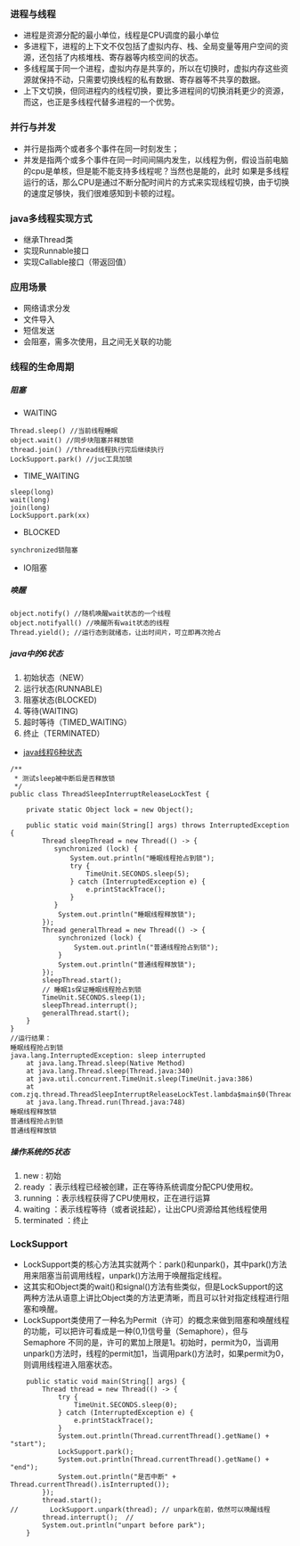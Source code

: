 ### 进程与线程
- 进程是资源分配的最小单位，线程是CPU调度的最小单位
- 多进程下，进程的上下文不仅包括了虚拟内存、栈、全局变量等用户空间的资源，还包括了内核堆栈、寄存器等内核空间的状态。
- 多线程属于同一个进程，虚拟内存是共享的，所以在切换时，虚拟内存这些资源就保持不动，只需要切换线程的私有数据、寄存器等不共享的数据。
- 上下文切换，但同进程内的线程切换，要比多进程间的切换消耗更少的资源，而这，也正是多线程代替多进程的一个优势。
### 并行与并发
- 并行是指两个或者多个事件在同一时刻发生；
- 并发是指两个或多个事件在同一时间间隔内发生，以线程为例，假设当前电脑的cpu是单核，但是能不能支持多线程呢？当然也是能的，此时
如果是多线程运行的话，那么CPU是通过不断分配时间片的方式来实现线程切换，由于切换的速度足够快，我们很难感知到卡顿的过程。
### java多线程实现方式
- 继承Thread类
- 实现Runnable接口
- 实现Callable接口（带返回值）
### 应用场景
- 网络请求分发
- 文件导入
- 短信发送
- 会阻塞，需多次使用，且之间无关联的功能
### 线程的生命周期
##### 阻塞
- WAITING
```
Thread.sleep() //当前线程睡眠
object.wait() //同步块阻塞并释放锁
thread.join() //thread线程执行完后继续执行
LockSupport.park() //juc工具加锁
```
- TIME_WAITING
```
sleep(long)
wait(long)
join(long)
LockSupport.park(xx)
```
- BLOCKED
```
synchronized锁阻塞
```
- IO阻塞
##### 唤醒
```
object.notify() //随机唤醒wait状态的一个线程
object.notifyall() //唤醒所有wait状态的线程
Thread.yield(); //运行态到就绪态，让出时间片，可立即再次抢占
```
##### java中的6状态
1. 初始状态（NEW）
2. 运行状态(RUNNABLE)
3. 阻塞状态(BLOCKED)
4. 等待(WAITING)
5. 超时等待（TIMED_WAITING）
6. 终止（TERMINATED）
- [java线程6种状态](https://blog.csdn.net/qq_22771739/article/details/82529874)
```
/**
 * 测试sleep被中断后是否释放锁
 */
public class ThreadSleepInterruptReleaseLockTest {

    private static Object lock = new Object();

    public static void main(String[] args) throws InterruptedException {
        Thread sleepThread = new Thread(() -> {
           synchronized (lock) {
               System.out.println("睡眠线程抢占到锁");
               try {
                   TimeUnit.SECONDS.sleep(5);
               } catch (InterruptedException e) {
                   e.printStackTrace();
               }
           }
            System.out.println("睡眠线程释放锁");
        });
        Thread generalThread = new Thread(() -> {
            synchronized (lock) {
                System.out.println("普通线程抢占到锁");
            }
            System.out.println("普通线程释放锁");
        });
        sleepThread.start();
        // 睡眠1s保证睡眠线程抢占到锁
        TimeUnit.SECONDS.sleep(1);
        sleepThread.interrupt();
        generalThread.start();
    }
}
//运行结果：
睡眠线程抢占到锁
java.lang.InterruptedException: sleep interrupted
	at java.lang.Thread.sleep(Native Method)
	at java.lang.Thread.sleep(Thread.java:340)
	at java.util.concurrent.TimeUnit.sleep(TimeUnit.java:386)
	at com.zjq.thread.ThreadSleepInterruptReleaseLockTest.lambda$main$0(ThreadSleepInterruptReleaseLockTest.java:17)
	at java.lang.Thread.run(Thread.java:748)
睡眠线程释放锁
普通线程抢占到锁
普通线程释放锁
```
##### 操作系统的5状态
1. new : 初始
2. ready ：表示线程已经被创建，正在等待系统调度分配CPU使用权。
3. running ：表示线程获得了CPU使用权，正在进行运算
4. waiting ：表示线程等待（或者说挂起），让出CPU资源给其他线程使用
5. terminated ：终止
### LockSupport
- LockSupport类的核心方法其实就两个：park()和unpark()，其中park()方法用来阻塞当前调用线程，unpark()方法用于唤醒指定线程。
- 这其实和Object类的wait()和signal()方法有些类似，但是LockSupport的这两种方法从语意上讲比Object类的方法更清晰，而且可以针对指定线程进行阻塞和唤醒。
- LockSupport类使用了一种名为Permit（许可）的概念来做到阻塞和唤醒线程的功能，可以把许可看成是一种(0,1)信号量（Semaphore），但与 Semaphore 不同的是，许可的累加上限是1。初始时，permit为0，当调用unpark()方法时，线程的permit加1，当调用park()方法时，如果permit为0，则调用线程进入阻塞状态。
```
    public static void main(String[] args) {
        Thread thread = new Thread(() -> {
            try {
                TimeUnit.SECONDS.sleep(0);
            } catch (InterruptedException e) {
                e.printStackTrace();
            }
            System.out.println(Thread.currentThread().getName() + "start");
            LockSupport.park();
            System.out.println(Thread.currentThread().getName() + "end");
            System.out.println("是否中断" + Thread.currentThread().isInterrupted());
        });
        thread.start();
//        LockSupport.unpark(thread); // unpark在前，依然可以唤醒线程
        thread.interrupt();  //
        System.out.println("unpart before park");
    }
```

